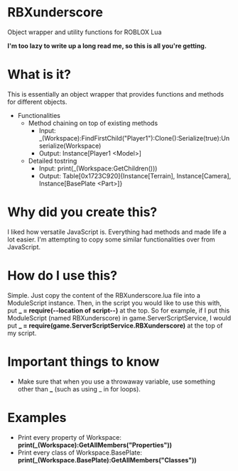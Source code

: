 # RBXunderscore
Object wrapper and utility functions for ROBLOX Lua

<b>I'm too lazy to write up a long read me, so this is all you're getting.</b>

# What is it?
This is essentially an object wrapper that provides functions and methods for different objects.
* Functionalities
  * Method chaining on top of existing methods
    * Input: _(Workspace):FindFirstChild("Player1"):Clone():Serialize(true):Unserialize(Workspace)
    * Output: Instance[Player1 \<Model\>]
  * Detailed tostring
    * Input: print(_(Workspace:GetChildren()))
    * Output: Table[0x1723C920]{Instance[Terrain], Instance[Camera], Instance[BasePlate \<Part\>]}

# Why did you create this?
I liked how versatile JavaScript is. Everything had methods and made life a lot easier. I'm attempting to copy some similar functionalities over from JavaScript.

# How do I use this?
Simple. Just copy the content of the RBXunderscore.lua file into a ModuleScript instance. Then, in the script you would like to use this with, put <b>_ = require(--location of script--)</b> at the top. So for example, if I put this ModuleScript (named RBXunderscore) in game.ServerScriptService, I would put <b>_ = require(game.ServerScriptService.RBXunderscore)</b> at the top of my script.

# Important things to know
* Make sure that when you use a throwaway variable, use something other than <b>_</b> (such as using _ in for loops).

# Examples
* Print every property of Workspace: <b>print(_(Workspace):GetAllMembers("Properties"))</b>
* Print every class of Workspace.BasePlate: <b>print(_(Workspace.BasePlate):GetAllMembers("Classes"))</b>
